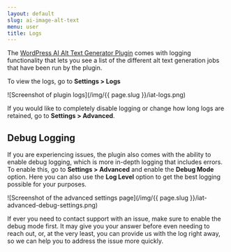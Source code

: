 ```yaml
---
layout: default
slug: ai-image-alt-text
menu: user
title: Logs
---
```

The [WordPress AI Alt Text Generator Plugin](https://www.wpaiplugins.dev/wordpress-image-alt-text-ai-plugin/) comes with logging functionality that lets you see a list of the different alt text generation jobs that have been run by the plugin.

To view the logs, go to **Settings > Logs**

![Screenshot of plugin logs](/img/{{ page.slug }}/iat-logs.png)

If you would like to completely disable logging or change how long logs are retained, go to **Settings > Advanced**.

## Debug Logging

If you are experiencing issues, the plugin also comes with the ability to enable debug logging, which is more in-depth logging that includes errors. To enable this, go to **Settings > Advanced** and enable the **Debug Mode** option. Here you can also use the **Log Level** option to get the best logging possible for your purposes.

![Screenshot of the advanced settings page](/img/{{ page.slug }}/iat-advanced-debug-settings.png)

If ever you need to contact support with an issue, make sure to enable the debug mode first. It may give you your answer before even needing to reach out, or, at the very least, you can provide us with the log right away, so we can help you to address the issue more quickly.